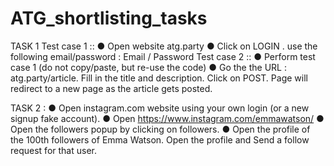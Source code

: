 # ATG_shortlisting_tasks
TASK 1
Test case 1 ::
● Open website atg.party
● Click on LOGIN . use the following email/password : Email / Password  Test case 2 ::
● Perform test case 1 (do not copy/paste, but re-use the code)
● Go the the URL : atg.party/article. Fill in the title and description. Click on POST. Page
will redirect to a new page as the article gets posted.

TASK 2 :
● Open instagram.com website using your own login (or a new signup fake account). ● Open ​https://www.instagram.com/emmawatson/
● Open the followers popup by clicking on followers.
● Open the profile of the 100th followers of Emma Watson. Open the profile and Send
a follow request for that user.
